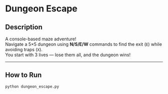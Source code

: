 # Dungeon Escape 

## Description
A console-based maze adventure!  
Navigate a 5×5 dungeon using **N/S/E/W** commands to find the exit (`E`) while avoiding traps (`X`).  
You start with 3 lives — lose them all, and the dungeon wins!

---

## How to Run
```bash
python dungeon_escape.py
